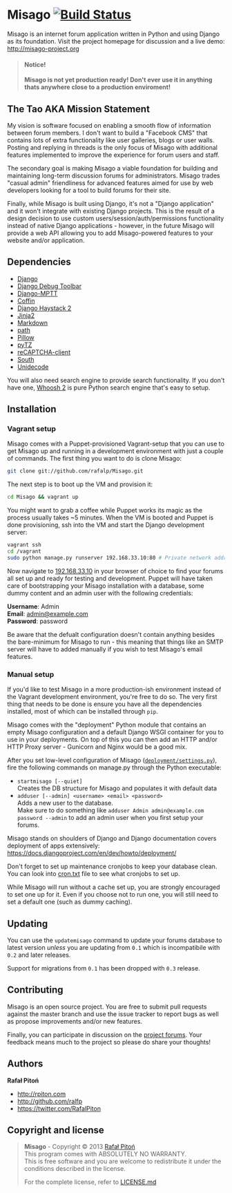 # Misago [![Build Status](https://travis-ci.org/rafalp/Misago.png?branch=master)](https://travis-ci.org/rafalp/Misago)

Misago is an internet forum application written in Python and using Django as its foundation. Visit the project homepage for discussion and a live demo: <http://misago-project.org>

> #### Notice!
>
> __Misago is not yet production ready! Don't ever use it in anything thats anywhere close to a production enviroment!__

The Tao AKA Mission Statement
-----------------------------

My vision is software focused on enabling a smooth flow of information between forum members. I don't want to build a "Facebook CMS" that contains lots of extra functionality like user galleries, blogs or user walls. Posting and replying in threads is the only focus of Misago with additional features implemented to improve the experience for forum users and staff.

The secondary goal is making Misago a viable foundation for building and maintaining long-term discussion forums for administrators. Misago trades "casual admin" friendliness for advanced features aimed for use by web developers looking for a tool to build forums for their site.

Finally, while Misago is built using Django, it's not a "Django application" and it won't integrate with existing Django projects. This is the result of a design decision to use custom users/session/auth/permissions functionality instead of native Django applications - however, in the future Misago will provide a web API allowing you to add Misago-powered features to your website and/or application.


Dependencies
------------

* [Django](http://djangoproject.com)
* [Django Debug Toolbar](https://github.com/django-debug-toolbar/django-debug-toolbar)
* [Django-MPTT](https://github.com/django-mptt/django-mptt)
* [Coffin](https://github.com/coffin/coffin)
* [Django Haystack 2](http://haystacksearch.org/)
* [Jinja2](https://github.com/mitsuhiko/jinja2)
* [Markdown](http://pypi.python.org/pypi/Markdown)
* [path](http://pypi.python.org/pypi/path.py)
* [Pillow](http://pypi.python.org/pypi/Pillow/)
* [pyTZ](http://pypi.python.org/pypi/pytz/2012h)
* [reCAPTCHA-client](http://pypi.python.org/pypi/recaptcha-client)
* [South](http://south.aeracode.org)
* [Unidecode](http://pypi.python.org/pypi/Unidecode)

You will also need search engine to provide search functionality. If you don't have one, [Whoosh 2](https://pypi.python.org/pypi/Whoosh/) is pure Python search engine that's easy to setup.

Installation
------------

### Vagrant setup

Misago comes with a Puppet-provisioned Vagrant-setup that you can use to get Misago up and running in a development environment with just a couple of commands. The first thing you want to do is clone Misago:

```sh
git clone git://github.com/rafalp/Misago.git
```

The next step is to boot up the VM and provision it:

```sh
cd Misago && vagrant up
```

You might want to grab a coffee while Puppet works its magic as the process usually takes ~5 minutes. When the VM is booted and Puppet is done provisioning, ssh into the VM and start the Django development server:

```sh
vagrant ssh
cd /vagrant
sudo python manage.py runserver 192.168.33.10:80 # Private network address as per the Vagrant config
```

Now navigate to [192.168.33.10](http://192.168.33.10) in your browser of choice to find your forums all set up and ready for testing and development. Puppet will have taken care of bootstrapping your Misago installation with a database, some dummy content and an admin user with the following credentials:

__Username__: Admin  
__Email__: admin@example.com  
__Password__: password

Be aware that the defualt configuration doesn't contain anything besides the bare-minimum for Misago to run - this meaning that things like an SMTP server will have to added manually if you wish to test Misago's email features.

### Manual setup

If you'd like to test Misago in a more production-ish environment instead of the Vagrant development environment, you're free to do so. The very first thing that needs to be done is ensure you have all the dependencies installed, most of which can be installed through `pip`.

Misago comes with the "deployment" Python module that contains an empty Misago configuration and a default Django WSGI container for you to use in your deployments. On top of this you can then add an HTTP and/or HTTP Proxy server - Gunicorn and Nginx would be a good mix.

After you set low-level configuration of Misago ([`deployment/settings.py`](deployment/settings.py)), fire the following commands on manage.py through the Python executable:

* `startmisago [--quiet]`  
  Creates the DB structure for Misago and populates it with default data
* `adduser [--admin] <username> <email> <password>`  
  Adds a new user to the database.  
  Make sure to do something like `adduser Admin admin@example.com password --admin` to add an admin user when you first setup your forums.

Misago stands on shoulders of Django and Django documentation covers deployment of apps extensively: https://docs.djangoproject.com/en/dev/howto/deployment/

Don't forget to set up maintenance cronjobs to keep your database clean. You can look into [cron.txt](cron.txt) file to see what cronjobs to set up.

While Misago will run without a cache set up, you are strongly encouraged to set one up for it. Even if you choose not to run one, you will still need to set a default one (such as dummy caching).


Updating
--------

You can use the `updatemisago` command to update your forums database to latest version _unless_ you are updating from `0.1` which is incompatibile with `0.2` and later releases.

Support for migrations from `0.1` has been dropped with `0.3` release.


Contributing
------------

Misago is an open source project. You are free to submit pull requests against the master branch and use the issue tracker to report bugs as well as propose improvements and/or new features.

Finally, you can participate in discussion on the [project forums](http://misago-project.org). Your feedback means much to the project so please do share your thoughts!


Authors
-------

**Rafał Pitoń**

+ http://rpiton.com
+ http://github.com/ralfp
+ https://twitter.com/RafalPiton


Copyright and license
---------------------

> __Misago__ - Copyright © 2013 [Rafał Pitoń](http://github.com/ralfp)  
> This program comes with ABSOLUTELY NO WARRANTY.  
> This is free software and you are welcome to redistribute it under the conditions described in the license.
>
> For the complete license, refer to [LICENSE.md](LICENSE.md)
